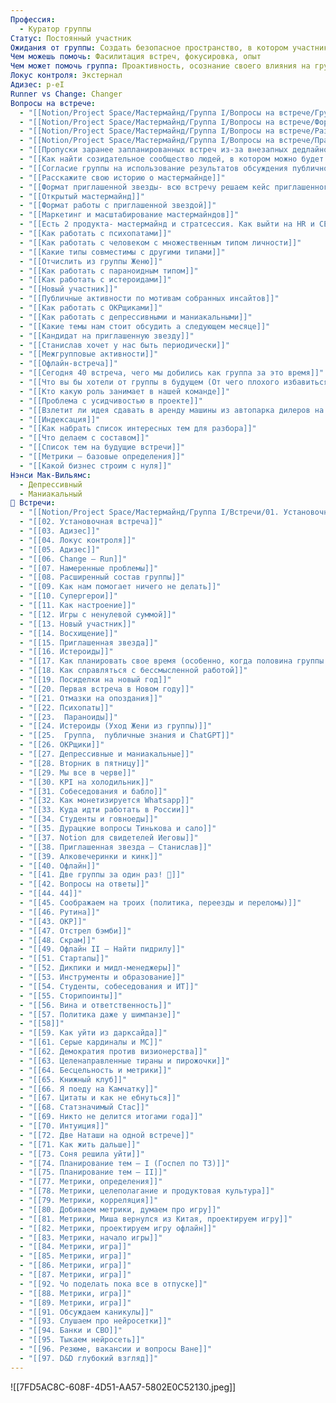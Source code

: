 ```yaml
---
Профессия:
  - Куратор группы
Статус: Постоянный участник
Ожидания от группы: Создать безопасное пространство, в котором участники группы могут обсуждать неудобные личные вопросы, которые не с кем обсудить, придумывать новые идеи и понимать свои пути развития
Чем можешь помочь: Фасилитация встреч, фокусировка, опыт
Чем может помочь группа: Проактивность, осознание своего влияния на группу
Локус контроля: Экстернал
Адизес: p-eI
Runner vs Change: Changer
Вопросы на встрече:
  - "[[Notion/Project Space/Мастермайнд/Группа I/Вопросы на встрече/Групповой чат\\|Групповой чат]]"
  - "[[Notion/Project Space/Мастермайнд/Группа I/Вопросы на встрече/Формат\\|Формат]]"
  - "[[Notion/Project Space/Мастермайнд/Группа I/Вопросы на встрече/Разбираемые вопросы\\|Разбираемые вопросы]]"
  - "[[Notion/Project Space/Мастермайнд/Группа I/Вопросы на встрече/Правила безопасности\\|Правила безопасности]]"
  - "[[Пропуски заранее запланированных встреч из-за внезапных дедлайнов]]"
  - "[[Как найти созидательное сообщество людей, в котором можно будет развиваться]]"
  - "[[Согласие группы на использование результатов обсуждения публично]]"
  - "[[Расскажите свою историю о мастермайнде]]"
  - "[[Формат приглашенной звезды- всю встречу решаем кейс приглашенного человека]]"
  - "[[Открытый мастермайнд]]"
  - "[[Формат работы с приглашенной звездой]]"
  - "[[Маркетинг и масштабирование мастермайндов]]"
  - "[[Есть 2 продукта- мастермайнд и стратсессия. Как выйти на HR и CEO и что им предложить]]"
  - "[[Как работать с психопатами]]"
  - "[[Как работать с человеком с множественным типом личности]]"
  - "[[Какие типы совместимы с другими типами]]"
  - "[[Отчислить из группы Женю]]"
  - "[[Как работать с параноидным типом]]"
  - "[[Как работать с истероидами]]"
  - "[[Новый участник]]"
  - "[[Публичные активности по мотивам собранных инсайтов]]"
  - "[[Как работать с ОКРщиками]]"
  - "[[Как работать с депрессивными и маниакальными]]"
  - "[[Какие темы нам стоит обсудить а следующем месяце]]"
  - "[[Кандидат на приглашенную звезду]]"
  - "[[Станислав хочет у нас быть периодически]]"
  - "[[Межгрупповые активности]]"
  - "[[Офлайн-встреча]]"
  - "[[Сегодня 40 встреча, чего мы добились как группа за это время]]"
  - "[[Что вы бы хотели от группы в будущем (От чего плохого избавиться Что хорошее добавить)]]"
  - "[[Кто какую роль занимает в нашей команде]]"
  - "[[Проблема с усидчивостью в проекте]]"
  - "[[Взлетит ли идея сдавать в аренду машины из автопарка дилеров на трейд-ин]]"
  - "[[Индексация]]"
  - "[[Как набрать список интересных тем для разбора]]"
  - "[[Что делаем с составом]]"
  - "[[Список тем на будущие встречи]]"
  - "[[Метрики — базовые определения]]"
  - "[[Какой бизнес строим с нуля]]"
Нэнси Мак-Вильямс:
  - Депрессивный
  - Маниакальный
👘 Встречи:
  - "[[Notion/Project Space/Мастермайнд/Группа I/Встречи/01. Установочная встреча\\|01. Установочная встреча]]"
  - "[[02. Установочная встреча]]"
  - "[[03. Адизес]]"
  - "[[04. Локус контроля]]"
  - "[[05. Адизес]]"
  - "[[06. Change — Run]]"
  - "[[07. Намеренные проблемы]]"
  - "[[08. Расширенный состав группы]]"
  - "[[09. Как нам помогает ничего не делать]]"
  - "[[10. Супергерои]]"
  - "[[11. Как настроение]]"
  - "[[12. Игры с ненулевой суммой]]"
  - "[[13. Новый участник]]"
  - "[[14. Восхищение]]"
  - "[[15. Приглашенная звезда]]"
  - "[[16. Истероиды]]"
  - "[[17. Как планировать свое время (особенно, когда половина группы отсутствует)]]"
  - "[[18. Как справляться с бессмысленной работой]]"
  - "[[19. Посиделки на новый год]]"
  - "[[20. Первая встреча в Новом году]]"
  - "[[21. Отмазки на опоздания]]"
  - "[[22. Психопаты]]"
  - "[[23.  Параноиды]]"
  - "[[24. Истероиды (Уход Жени из группы)]]"
  - "[[25.  Группа,  публичные знания и ChatGPT]]"
  - "[[26. ОКРщики]]"
  - "[[27. Депрессивные и маниакальные]]"
  - "[[28. Вторник в пятницу]]"
  - "[[29. Мы все в черве]]"
  - "[[30. KPI на холодильник]]"
  - "[[31. Собеседования и бабло]]"
  - "[[32. Как монетизируется Whatsapp]]"
  - "[[33. Куда идти работать в России]]"
  - "[[34. Студенты и говноеды]]"
  - "[[35. Дурацкие вопросы Тинькова и сало]]"
  - "[[37. Notion для свидетелей Иеговы]]"
  - "[[38. Приглашенная звезда — Станислав]]"
  - "[[39. Алковечеринки и кинк]]"
  - "[[40. Офлайн]]"
  - "[[41. Две группы за один раз! 🫣]]"
  - "[[42. Вопросы на ответы]]"
  - "[[44. 44]]"
  - "[[45. Соображаем на троих (политика, переезды и переломы)]]"
  - "[[46. Рутина]]"
  - "[[43. ОКР]]"
  - "[[47. Отстрел бэмби]]"
  - "[[48. Скрам]]"
  - "[[49. Офлайн II — Найти пидрилу]]"
  - "[[51. Стартапы]]"
  - "[[52. Дикпики и мидл-менеджеры]]"
  - "[[53. Инструменты и образование]]"
  - "[[54. Студенты, собеседования и ИТ]]"
  - "[[55. Сторипоинты]]"
  - "[[56. Вина и ответственность]]"
  - "[[57. Политика даже у шимпанзе]]"
  - "[[58]]"
  - "[[59. Как уйти из дарксайда]]"
  - "[[61. Серые кардиналы и MC]]"
  - "[[62. Демократия против визионерства]]"
  - "[[63. Целенаправленные тираны и пирожочки]]"
  - "[[64. Бесцельность и метрики]]"
  - "[[65. Книжный клуб]]"
  - "[[66. Я поеду на Камчатку]]"
  - "[[67. Цитаты и как не ебнуться]]"
  - "[[68. Статзначимый Стас]]"
  - "[[69. Никто не делится итогами года]]"
  - "[[70. Интуиция]]"
  - "[[72. Две Наташи на одной встрече]]"
  - "[[71. Как жить дальше]]"
  - "[[73. Соня решила уйти]]"
  - "[[74. Планирование тем — I (Госпел по ТЗ)]]"
  - "[[75. Планирование тем — II]]"
  - "[[77. Метрики, определения]]"
  - "[[78. Метрики, целеполагание и продуктовая культура]]"
  - "[[79. Метрики, корреляция]]"
  - "[[80. Добиваем метрики, думаем про игру]]"
  - "[[81. Метрики, Миша вернулся из Китая, проектируем игру]]"
  - "[[82. Метрики, проектируем игру офлайн]]"
  - "[[83. Метрики, начало игры]]"
  - "[[84. Метрики, игра]]"
  - "[[85. Метрики, игра]]"
  - "[[86. Метрики, игра]]"
  - "[[87. Метрики, игра]]"
  - "[[92. Чо поделать пока все в отпуске]]"
  - "[[88. Метрики, игра]]"
  - "[[89. Метрики, игра]]"
  - "[[91. Обсуждаем каникулы]]"
  - "[[93. Слушаем про нейросетки]]"
  - "[[94. Банки и СВО]]"
  - "[[95. Тыкаем нейросеть]]"
  - "[[96. Резюме, вакансии и вопросы Ване]]"
  - "[[97. D&D глубокий взгляд]]"
---
```

![[7FD5AC8C-608F-4D51-AA57-5802E0C52130.jpeg]]

